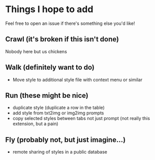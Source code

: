 # Things I hope to add
Feel free to open an issue if there's something else you'd like!

## Crawl (it's broken if this isn't done)
Nobody here but us chickens

## Walk (definitely want to do)
- Move style to additional style file with context menu or similar

## Run (these might be nice)
- duplicate style (duplicate a row in the table)
- add style from txt2img or img2img prompts
- copy selected styles between tabs not just prompt (not really this extension, but a pain)

## Fly (probably not, but just imagine...)
- remote sharing of styles in a public database
